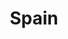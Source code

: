 ---
lang: en
order: 7565409
title: Spain
country:
  en: Spain
  es: España
updated: 2020-05-17
updatemsg: Corrected en (Royal Decree 1112/2018) & en (Relations with the Cortes and Equality)
relatedpages:
policies:
  - title:
      en: Royal Decree 1112/2018, of September 7, on accessibility of websites and applications for mobile devices in the public sector.
      es: Real Decreto 1112/2018, de 7 de septiembre, sobre accesibilidad de los sitios web y aplicaciones para dispositivos móviles del sector público.
    url:
      es: https://www.boe.es/diario_boe/txt.php?id=BOE-A-2018-12699
    urllang: es
    updated: 2019-05-27
    wcagver: None
    enactdate: 2008
    type: Accessibility policy law, Non-discrimination law, Accessibility law, Accessibility policy # other values: law/policy/procurement
    ministries:
      - title:
          en: Ministry of the Presidency, Relations with the Cortes and Equality
          es: Ministerio de la Presidencia, Relaciones con las Cortes e Igualdad
        url:
          es: https://www.mpr.gob.es/Paginas/index.aspx
    webonly: no
    scope: Public sector
  - title:
      en: Guidance on software accessibility
      es: Requisitos de accesibilidad del software
    url:
      es: https://www.une.org/encuentra-tu-norma/busca-tu-norma/norma/?Tipo=N&c=N0043547
    urllang: es, en
    updated: 2019-05-27
    wcagver: None
    enactdate: 2009
    type: Accessibility policy law, Non-discrimination law, Accessibility law, Accessibility policy # other values: law/policy/procurement
    webonly: no
    scope: Public sector, Private sector
  - title:
      en: Web content accessibility requirements.
      es: Requisitos de accesibilidad para contenidos en la Web.
    url:
      es: http://administracionelectronica.gob.es/PAe/accesibilidad/normativa
    updated: 2019-05-27
    wcagver: WCAG 2.0 derivative
    enactdate: 2012
    type: Accessibility policy #Procurement policy, Non-discrimination law, Accessibility law, Recommendation, Accessibility policy
    scope: Public Sector, Private Sector
    webonly: yes

---